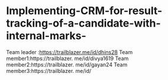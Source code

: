 # Implementing-CRM-for-result-tracking-of-a-candidate-with-internal-marks-
Team leader :https://trailblazer.me/id/dhins28
Team member1:https://trailblazer. me/id/divya1619
Team member2:https://trailblazer. me/id/gayan24
Team member3:https://trailblazer. me/id/

